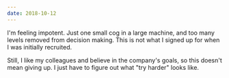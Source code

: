 ```yaml
---
date: 2018-10-12
---
```


I'm feeling impotent. Just one small cog in a large machine, and too many levels removed from decision making. This is not what I signed up for when I was initially recruited.

Still, I like my colleagues and believe in the company's goals, so this doesn't mean giving up. I just have to figure out what "try harder" looks like.
